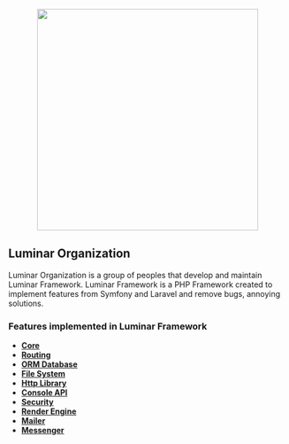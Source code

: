 <p align="center"><a href="#" target="_blank"><img src="https://i.imgur.com/x4UbKjp.png" width="400"></a></p>

## Luminar Organization
Luminar Organization is a group of peoples that develop and maintain Luminar Framework. Luminar Framework is a PHP Framework created to implement features from Symfony and Laravel and remove bugs, annoying solutions.
### Features implemented in Luminar Framework
- [**Core**](https://github.com/luminar-organization/core)
- [**Routing**](https://github.com/luminar-organization/router)
- [**ORM Database**](https://github.com/luminar-organization/database)
- [**File System**](https://github.com/luminar-organization/filesystem)
- [**Http Library**](https://github.com/luminar-organization/http)
- [**Console API**](https://github.com/luminar-organization/console)
- [**Security**](https://github.com/luminar-organization/security)
- [**Render Engine**](https://github.com/luminar-organization/render-engine)
- [**Mailer**](https://github.com/luminar-organization/mailer)
- [**Messenger**](https://github.com/luminar-organization/messenger)  
